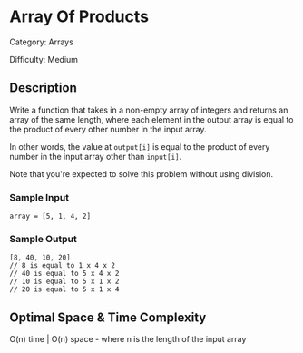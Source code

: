 # Array Of Products

Category: Arrays

Difficulty: Medium

## Description

Write a function that takes in a non-empty array of integers and returns an
array of the same length, where each element in the output array is equal to
the product of every other number in the input array.

In other words, the value at `output[i]` is equal to the product of
every number in the input array other than `input[i]`.


Note that you're expected to solve this problem without using division.


### Sample Input
```
array = [5, 1, 4, 2]
```

### Sample Output
```
[8, 40, 10, 20]
// 8 is equal to 1 x 4 x 2
// 40 is equal to 5 x 4 x 2
// 10 is equal to 5 x 1 x 2
// 20 is equal to 5 x 1 x 4
```

## Optimal Space & Time Complexity

O(n) time | O(n) space - where n is the length of the input array
